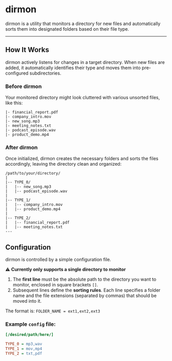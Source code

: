 # dirmon

dirmon is a utility that monitors a directory for new files and automatically sorts them into designated folders based on their file type.

---

## How It Works

dirmon actively listens for changes in a target directory. When new files are added, it automatically identifies their type and moves them into pre-configured subdirectories.

### Before dirmon

Your monitored directory might look cluttered with various unsorted files, like this:

```/path/to/your/directory/
|- financial_report.pdf
|- company_intro.mov
|- new_song.mp3
|- meeting_notes.txt
|- podcast_episode.wav
|- product_demo.mp4
```

### After dirmon

Once initialized, dirmon creates the necessary folders and sorts the files accordingly, leaving the directory clean and organized:
```
/path/to/your/directory/
|
|-- TYPE_0/
|   |-- new_song.mp3
|   |-- podcast_episode.wav
|
|-- TYPE_1/
|   |-- company_intro.mov
|   |-- product_demo.mp4
|
|-- TYPE_2/
|   |-- financial_report.pdf
|   |-- meeting_notes.txt
---
```
## Configuration

dirmon is controlled by a simple configuration file.

⚠️ **Currently only supports a single directory to monitor**
1.  The **first line** must be the absolute path to the directory you want to monitor, enclosed in square brackets `[]`.
2.  Subsequent lines define the **sorting rules**. Each line specifies a folder name and the file extensions (separated by commas) that should be moved into it.

The format is: `FOLDER_NAME = ext1,ext2,ext3`

### Example `config` file:

```ini
[/desired/path/here/]

TYPE_0 = mp3,wav
TYPE_1 = mov,mp4
TYPE_2 = txt,pdf
